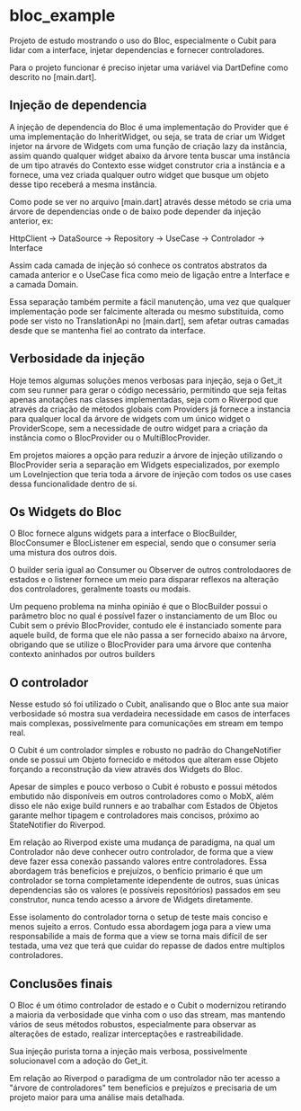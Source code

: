 # bloc_example

Projeto de estudo mostrando o uso do Bloc, especialmente o Cubit para lidar com a interface, injetar dependencias e fornecer controladores.

Para o projeto funcionar é preciso injetar uma variável via DartDefine como descrito no [main.dart].

## Injeção de dependencia

A injeção de dependencia do Bloc é uma implementação do Provider que é uma implementação do InheritWidget, ou seja, se trata de criar um Widget injetor na árvore de Widgets com uma função de criação lazy da instância, assim quando qualquer widget abaixo da árvore tenta buscar uma instância de um tipo através do Contexto esse widget construtor cria a instância e a fornece, uma vez criada qualquer outro widget que busque um objeto desse tipo receberá a mesma instância.

Como pode se ver no arquivo [main.dart] através desse método se cria uma árvore de dependencias onde o de baixo pode depender da injeção anterior, ex:

HttpClient -> DataSource -> Repository -> UseCase -> Controlador -> Interface

Assim cada camada de injeção só conhece os contratos abstratos da camada anterior e o UseCase fica como meio de ligação entre a Interface e a camada Domain.

Essa separação também permite a fácil manutenção, uma vez que qualquer implementação pode ser falcimente alterada ou mesmo substituida, como pode ser visto no TranslationApi no [main.dart], sem afetar outras camadas desde que se mantenha fiel ao contrato da interface.

## Verbosidade da injeção

Hoje temos algumas soluções menos verbosas para injeção, seja o Get_it com seu runner para gerar o código necessário, permitindo que seja feitas apenas anotações nas classes implementadas, seja com o Riverpod que através da criação de métodos globais com Providers já fornece a instancia para qualquer local da árvore de widgets com um único widget o ProviderScope, sem a necessidade de outro widget para a criação da instância como o BlocProvider ou o MultiBlocProvider.

Em projetos maiores a opção para reduzir a árvore de injeção utilizando o BlocProvider seria a separação em Widgets especializados, por exemplo um LoveInjection que teria toda a árvore de injeção com todos os use cases dessa funcionalidade dentro de si.

## Os Widgets do Bloc

O Bloc fornece alguns widgets para a interface o BlocBuilder, BlocConsumer e BlocListener em especial, sendo que o consumer seria uma mistura dos outros dois.

O builder seria igual ao Consumer ou Observer de outros controlodaores de estados e o listener fornece um meio para disparar reflexos na alteração dos controladores, geralmente toasts ou modais.

Um pequeno problema na minha opinião é que o BlocBuilder possui o parâmetro bloc no qual é possível fazer o instanciamento de um Bloc ou Cubit sem o prévio BlocProvider, contudo ele é instanciado somente para aquele build, de forma que ele não passa a ser fornecido abaixo na árvore, obrigando que se utilize o BlocProvider para uma árvore que contenha contexto aninhados por outros builders

## O controlador

Nesse estudo só foi utilizado o Cubit, analisando que o Bloc ante sua maior verbosidade só mostra sua verdadeira necessidade em casos de interfaces mais complexas, possivelmente para comunicações em stream em tempo real.

O Cubit é um controlador simples e robusto no padrão do ChangeNotifier onde se possui um Objeto fornecido e métodos que alteram esse Objeto forçando a reconstrução da view através dos Widgets do Bloc.

Apesar de simples e pouco verboso o Cubit é robusto e possui métodos embutido não disponíveis em outros controladores como o MobX, além disso ele não exige build runners e ao trabalhar com Estados de Objetos garante melhor tipagem e controladores mais concisos, próximo ao StateNotifier do Riverpod.

Em relação ao Riverpod existe uma mudança de paradigma, na qual um Controlador não deve conhecer outro controlador, de forma que a view deve fazer essa conexão passando valores entre controladores. Essa abordagem trás benefícios e prejuízos, o benfício primario é que um controlador se torna completamente idependente de outros, suas únicas dependencias são os valores (e possíveis repositórios) passados em seu construtor, nunca tendo acesso a árvore de Widgets diretamente.

Esse isolamento do controlador torna o setup de teste mais conciso e menos sujeito a erros. Contudo essa abordagem joga para a view uma responsabilide a mais de forma que a view se torna mais difícil de ser testada, uma vez que terá que cuidar do repasse de dados entre multiplos controladores.

## Conclusões finais

O Bloc é um ótimo controlador de estado e o Cubit o modernizou retirando a maioria da verbosidade que vinha com o uso das stream, mas mantendo vários de seus métodos robustos, especialmente para observar as alterações de estado, realizar interceptações e rastreabilidade.

Sua injeção purista torna a injeção mais verbosa, possivelmente solucionavel com a adoção do Get_it.

Em relação ao Riverpod o paradigma de um controlador não ter acesso a "árvore de controladores" tem benefícios e prejuízos e precisaria de um projeto maior para uma análise mais detalhada.
